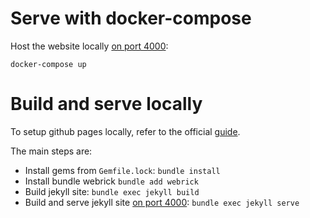 # Serve with docker-compose
Host the website locally [on port 4000](http://localhost:4000):
```
docker-compose up
```

# Build and serve locally

To setup github pages locally, refer to the official [guide](https://docs.github.com/en/pages/setting-up-a-github-pages-site-with-jekyll#installing-jekyll).

The main steps are:
- Install gems from `Gemfile.lock`: `bundle install`
- Install bundle webrick `bundle add webrick`
- Build jekyll site: `bundle exec jekyll build`
- Build and serve jekyll site [on port 4000](http://localhost:4000): `bundle exec jekyll serve`